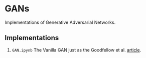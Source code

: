 # GANs

Implementations of Generative Adversarial Networks.


## Implementations

  1) `GAN.ipynb` The Vanilla GAN just as the Goodfellow et al. [article](https://arxiv.org/abs/1406.2661). 

